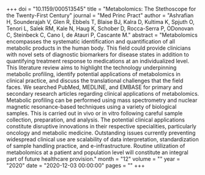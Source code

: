 +++
doi = "10.1159/000513545"
title = "Metabolomics: The Stethoscope for the Twenty-First Century"
journal = "Med Princ Pract"
author = "Ashrafian H, Sounderajah V, Glen R, Ebbels T, Blaise BJ, Kalra D, Kultima K, Spjuth O, Tenori L, Salek RM, Kale N, Haug K, Schober D, Rocca-Serra P, ODonovan C, Steinbeck C, Cano I, de Atauri P, Cascante M."
abstract = "Metabolomics encompasses the systematic identification and quantification of all metabolic products in the human body. This field could provide clinicians with novel sets of diagnostic biomarkers for disease states in addition to quantifying treatment response to medications at an individualized level. This literature review aims to highlight the technology underpinning metabolic profiling, identify potential applications of metabolomics in clinical practice, and discuss the translational challenges that the field faces. We searched PubMed, MEDLINE, and EMBASE for primary and secondary research articles regarding clinical applications of metabolomics. Metabolic profiling can be performed using mass spectrometry and nuclear magnetic resonance-based techniques using a variety of biological samples. This is carried out in vivo or in vitro following careful sample collection, preparation, and analysis. The potential clinical applications constitute disruptive innovations in their respective specialities, particularly oncology and metabolic medicine. Outstanding issues currently preventing widespread clinical use are scalability of data interpretation, standardization of sample handling practice, and e-infrastructure. Routine utilization of metabolomics at a patient and population level will constitute an integral part of future healthcare provision."
month = "12"
volume = ""
year = "2020"
date = "2020-12-03 00:00:00"
pages = ""
+++

